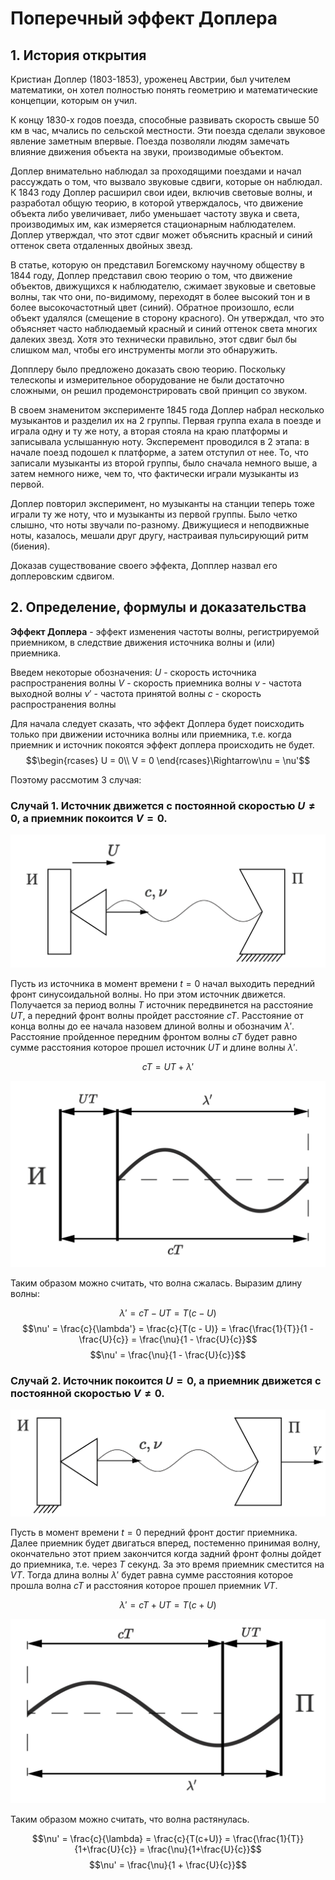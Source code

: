 # Поперечный эффект Доплера

## 1. История открытия

Кристиан Доплер (1803-1853), уроженец Австрии, был учителем математики, он хотел полностью понять геометрию и математические концепции, которым он учил.

К концу 1830-х годов поезда, способные развивать скорость свыше 50 км в час, мчались по сельской местности. Эти поезда сделали звуковое явление заметным впервые. Поезда позволяли людям замечать влияние движения объекта на звуки, производимые объектом.

Доплер внимательно наблюдал за проходящими поездами и начал рассуждать о том, что вызвало звуковые сдвиги, которые он наблюдал. К 1843 году Доплер расширил свои идеи, включив световые волны, и разработал общую теорию, в которой утверждалось, что движение объекта либо увеличивает, либо уменьшает частоту звука и света, производимых им, как измеряется стационарным наблюдателем. Доплер утверждал, что этот сдвиг может объяснить красный и синий оттенок света отдаленных двойных звезд.

В статье, которую он представил Богемскому научному обществу в 1844 году, Доплер представил свою теорию о том, что движение объектов, движущихся к наблюдателю, сжимает звуковые и световые волны, так что они, по-видимому, переходят в более высокий тон и в более высокочастотный цвет (синий). Обратное произошло, если объект удалялся (смещение в сторону красного). Он утверждал, что это объясняет часто наблюдаемый красный и синий оттенок света многих далеких звезд. Хотя это технически правильно, этот сдвиг был бы слишком мал, чтобы его инструменты могли это обнаружить.

Допплеру было предложено доказать свою теорию. Поскольку телескопы и измерительное оборудование не были достаточно сложными, он решил продемонстрировать свой принцип со звуком.

В своем знаменитом эксперименте 1845 года  Доплер набрал несколько музыкантов и разделил их на 2 группы. Первая группа ехала в поезде и играла одну и ту же ноту, а вторая стояла на краю платформы и записывала услышанную ноту. Эксперемент проводился в 2 этапа: в начале поезд подошел к платформе, а затем отступил от нее. То, что записали музыканты из второй группы, было сначала немного выше, а затем немного ниже, чем то, что фактически играли музыканты из первой.

Доплер повторил эксперимент, но музыканты на станции теперь тоже играли ту же ноту, что и музыканты из первой группы. Было четко слышно, что ноты звучали по-разному. Движущиеся и неподвижные ноты, казалось, мешали друг другу, настраивая пульсирующий ритм (биения).

Доказав существование своего эффекта, Допплер назвал его доплеровским сдвигом.

## 2. Определение, формулы и доказательства

**Эффект Доплера** - эффект изменения частоты волны, регистрируемой приемником, в следствие движения источника волны и (или) приемника.

Введем некоторые обозначения:
$U$ - скорость источника распространения волны
$V$ - скорость приемника волны
$\nu$ - частота выходной волны
$\nu'$ - частота принятой волны
$c$ - скорость распространения волны

Для начала следует сказать, что эффект Доплера будет поисходить только при движении источника волны или приемника, т.е. когда приемник и источник покоятся эффект доплера происходить не будет.
$$\begin{rcases}
U = 0\\
V = 0
\end{rcases}\Rightarrow\nu = \nu'$$

Поэтому рассмотим 3 случая:

### Случай 1. Источник движется с постоянной скоростью $U \ne 0$, а приемник покоится $V = 0$.

![150](img/1.png)

Пусть из источника в момент времени $t = 0$ начал выходить передний фронт синусоидальной волны. Но при этом источник движется. Получается за период волны $T$ источник передвинется на расстояние $UT$, а передний фронт волны пройдет расстояние $cT$. Расстояние от конца волны до ее начала назовем длиной волны и обозначим $\lambda'$. Расстояние пройденное передним фронтом волны $cT$ будет равно сумме расстояния которое прошел источник $UT$ и длине волны $\lambda'$.

$$cT = UT + \lambda'$$

![150](img/2.png)

Таким образом можно считать, что волна сжалась.
Выразим длину волны:

$$\lambda' = cT - UT = T(c - U)$$
$$\nu' = \frac{c}{\lambda'} = \frac{c}{T(c - U)} = \frac{\frac{1}{T}}{1 - \frac{U}{c}} = \frac{\nu}{1 - \frac{U}{c}}$$
$$\nu' = \frac{\nu}{1 - \frac{U}{c}}$$

### Случай 2. Источник покоится $U = 0$, а приемник движется с постоянной скоростью $V \ne 0$.

![150](img/3.png)

Пусть в момент времени $t = 0$ передний фронт достиг приемника. Далее приемник будет двигаться вперед, постеменно принимая волну, окончательно этот прием закончится когда задний фронт фолны дойдет до приемника, т.е. через $T$ секунд. За это время приемник сместится на $VT$. Тогда длина волны $\lambda'$ будет равна сумме расстояния которое прошла волна $cT$ и расстояния которое прошел приемник $VT$.

$$\lambda' = cT+UT = T(c+U)$$

![150](img/4.png)

Таким образом можно считать, что волна растянулась.

$$\nu' = \frac{c}{\lambda} = \frac{c}{T(c+U)} = \frac{\frac{1}{T}}{1+\frac{U}{c}} = \frac{\nu}{1+\frac{U}{c}}$$
$$\nu' = \frac{\nu}{1 + \frac{U}{c}}$$

<!-- $$
U\\
И\\
c, \nu\\
П\\
\lambda'\\
cT\\
UT\\
V\\
$$ -->